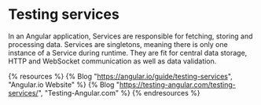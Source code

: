 # Testing services

In an Angular application, Services are responsible for fetching, storing and processing data. Services are singletons, meaning there is only one instance of a Service during runtime. They are fit for central data storage, HTTP and WebSocket communication as well as data validation.

{% resources %}
  {% Blog "https://angular.io/guide/testing-services", "Angular.io Website" %}
  {% Blog "https://testing-angular.com/testing-services/", "Testing-Angular.com" %}
{% endresources %}
